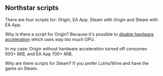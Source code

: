 ## Northstar scripts

There are four scripts for: Origin, EA App, Steam with Origin and Steam with EA App.

Why is there a script for Origin? Because it's possible to [disable hardware acceleration](https://www.reddit.com/r/origin/comments/q8o9gv/disable_origin_client_hardware_acceleration) which uses way too much GPU.

In my case: Origin without hardware acceleration turned off consumes 500+ MiB, and EA App 700+ MiB.

Why are there scripts for Steam? If you prefer Lutris/Wine and have the game on Steam.
